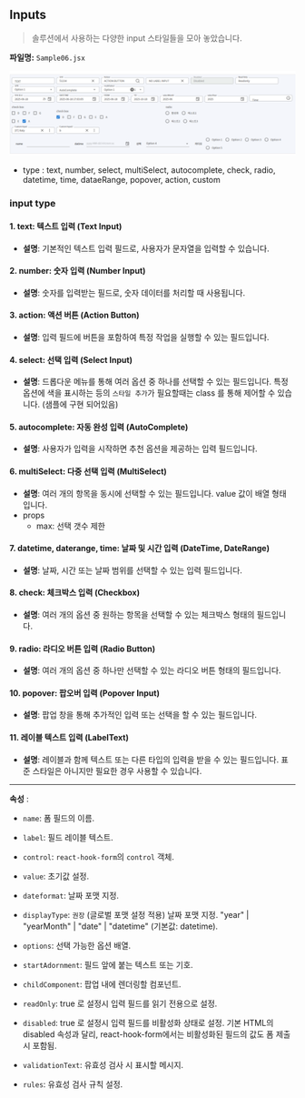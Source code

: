 ## Inputs
>솔루션에서 사용하는 다양한 input 스타일들을 모아 놓았습니다.

**파일명:**  `Sample06.jsx`

![preview](../images/chapter3/INPUT.png)

- type : text, number, select, multiSelect, autocomplete, check, radio, datetime, time, dataeRange, popover, action, custom

### input type
#### 1. text: **텍스트 입력 (Text Input)**
- **설명**: 기본적인 텍스트 입력 필드로, 사용자가 문자열을 입력할 수 있습니다.

#### 2. number: **숫자 입력 (Number Input)**
- **설명**: 숫자를 입력받는 필드로, 숫자 데이터를 처리할 때 사용됩니다.

#### 3. action: **액션 버튼 (Action Button)**
- **설명**: 입력 필드에 버튼을 포함하여 특정 작업을 실행할 수 있는 필드입니다. 

#### 4. select: **선택 입력 (Select Input)**
- **설명**: 드롭다운 메뉴를 통해 여러 옵션 중 하나를 선택할 수 있는 필드입니다. 특정 옵션에 색을 표시하는 등의 `스타일 추가`가 필요할때는 class 를 통해 제어할 수 있습니다. (샘플에 구현 되어있음)

#### 5. autocomplete: **자동 완성 입력 (AutoComplete)**
- **설명**: 사용자가 입력을 시작하면 추천 옵션을 제공하는 입력 필드입니다.

#### 6. multiSelect: **다중 선택 입력 (MultiSelect)**
- **설명**: 여러 개의 항목을 동시에 선택할 수 있는 필드입니다. value 값이 배열 형태 입니다.
- props
  - max: 선택 갯수 제한

#### 7. datetime, daterange, time: **날짜 및 시간 입력 (DateTime, DateRange)**
- **설명**: 날짜, 시간 또는 날짜 범위를 선택할 수 있는 입력 필드입니다. 

#### 8. check: **체크박스 입력 (Checkbox)**
- **설명**: 여러 개의 옵션 중 원하는 항목을 선택할 수 있는 체크박스 형태의 필드입니다.

#### 9. radio: **라디오 버튼 입력 (Radio Button)**
- **설명**: 여러 개의 옵션 중 하나만 선택할 수 있는 라디오 버튼 형태의 필드입니다.

#### 10. popover: **팝오버 입력 (Popover Input)**
- **설명**: 팝업 창을 통해 추가적인 입력 또는 선택을 할 수 있는 필드입니다.

#### 11. **레이블 텍스트 입력 (LabelText)**
- **설명**: 레이블과 함께 텍스트 또는 다른 타입의 입력을 받을 수 있는 필드입니다. 표준 스타일은 아니지만 필요한 경우 사용할 수 있습니다.

------


**속성** : 
  - `name`: 폼 필드의 이름.
 
  - `label`: 필드 레이블 텍스트.
 
  - `control`: `react-hook-form`의 `control` 객체.
 
  - `value`: 초기값 설정.

  - `dateformat`: 날짜 포맷 지정.
  
  - `displayType`: `권장` (글로벌 포맷 설정 적용) 날짜 포맷 지정.  "year" | "yearMonth" | "date" | "datetime" (기본값: datetime). 
   
  - `options`: 선택 가능한 옵션 배열.

  - `startAdornment`: 필드 앞에 붙는 텍스트 또는 기호.

  - `childComponent`: 팝업 내에 렌더링할 컴포넌트.

  - `readOnly`: true 로 설정시 입력 필드를 읽기 전용으로 설정.

  - `disabled`: true 로 설정시 입력 필드를 비활성화 상태로 설정. 기본 HTML의 disabled 속성과 달리, react-hook-form에서는 비활성화된 필드의 값도 폼 제출 시 포함됨.

  - `validationText`: 유효성 검사 시 표시할 메시지.
 
  - `rules`: 유효성 검사 규칙 설정.
